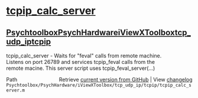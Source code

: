 # [tcpip_calc_server](tcpip_calc_server)
## [Psychtoolbox](Psychtoolbox)[PsychHardware](PsychHardware)[iViewXToolbox](iViewXToolbox)[tcp_udp_ip](tcp_udp_ip)[tcpip](tcpip)

tcpip\_calc\_server  - Waits for "feval" calls from remote machine.  
Listens on port 26789 and services tcpip\_feval calls from the  
remote macine. This server script uses tcpip\_feval\_server(...)  
  




<div class="code_header" style="text-align:right;">
  <span style="float:left;">Path&nbsp;&nbsp;</span> <span class="counter">Retrieve <a href=
  "https://raw.github.com/Psychtoolbox-3/Psychtoolbox-3/beta/Psychtoolbox/PsychHardware/iViewXToolbox/tcp_udp_ip/tcpip/tcpip_calc_server.m">current version from GitHub</a> | View <a href=
  "https://github.com/Psychtoolbox-3/Psychtoolbox-3/commits/beta/Psychtoolbox/PsychHardware/iViewXToolbox/tcp_udp_ip/tcpip/tcpip_calc_server.m">changelog</a></span>
</div>
<div class="code">
  <code>Psychtoolbox/PsychHardware/iViewXToolbox/tcp_udp_ip/tcpip/tcpip_calc_server.m</code>
</div>


